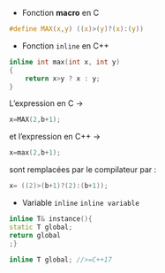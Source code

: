 - Fonction **macro** en C
```c
#define MAX(x,y) ((x)>(y)?(x):(y))
```
- Fonction ``inline`` en C++
```c++
inline int max(int x, int y)  
{  
	return x>y ? x : y;  
}
```

L’expression en C -> 
```c 
x=MAX(2,b+1);
``` 
et l’expression en C++ ->
```cpp
x=max(2,b+1);
```
sont remplacées par le compilateur par :
```c
x= ((2)>(b+1)?(2):(b+1));
```

- Variable `inline`
`inline variable`
```cpp
inline T& instance(){  
static T global;  
return global  
;}

inline T global; //>=C++17
```
